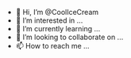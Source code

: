 - 👋 Hi, I’m @CoolIceCream
- 👀 I’m interested in ...
- 🌱 I’m currently learning ...
- 💞️ I’m looking to collaborate on ...
- 📫 How to reach me ...

<!---
CoolIceCream/CoolIceCream is a ✨ special ✨ repository because its `README.md` (this file) appears on your GitHub profile.
You can click the Preview link to take a look at your changes.
--->
